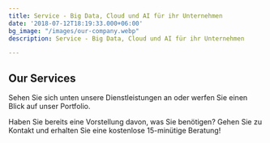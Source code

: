 ```yaml
---
title: Service - Big Data, Cloud und AI für ihr Unternehmen
date: '2018-07-12T18:19:33.000+06:00'
bg_image: "/images/our-company.webp"
description: Service - Big Data, Cloud und AI für ihr Unternehmen

---
```

## Our Services

Sehen Sie sich unten unsere Dienstleistungen an oder werfen Sie einen Blick auf unser Portfolio.

Haben Sie bereits eine Vorstellung davon, was Sie benötigen? Gehen Sie zu Kontakt und erhalten Sie eine kostenlose 15-minütige Beratung!

